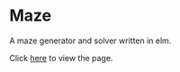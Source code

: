 # Maze

A maze generator and solver written in elm.

Click [here](https://kithlo.github.io/Maze/index.html) to view the page.
